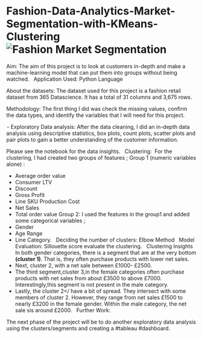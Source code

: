 # Fashion-Data-Analytics-Market-Segmentation-with-KMeans-Clustering![Fashion Market Segmentation](https://user-images.githubusercontent.com/71575857/222194112-3c7b9f92-7636-4b9a-834f-993ee39f47d6.png)


Aim: 
The aim of this project is to look at customers in-depth and make a machine-learning model that can put them into groups without being watched.
 
Application Used: 
Python Language

About the datasets:
The dataset used for this project is a fashion retail dataset from 365 Datascience. It has a total of 31 columns and 3,675 rows.

Methodology: 
The first thing I did was check the missing values, confirm the data types, and identify the variables that I will need for this project.
  
 - Exploratory Data analysis: After the data cleaning, I did an in-depth data analysis using descriptive statistics, box plots, count plots, scatter plots and pair plots to gain a better understanding of the customer information. 

Please see the notebook for the data insights.
 
Clustering: 
For the clustering, I had created two groups of features ;
Group 1 (numeric variables alone) :
- Average order value
- Consumer LTV
- Discount
- Gross Profit
- Line SKU Production Cost
- Net Sales
- Total order value
Group 2:
I used the features in the group1 and added some categorical variables ;
- Gender
- Age Range
- Line Category.
 
Deciding the number of clusters:
Elbow Method
 
 Model Evaluation:
Sillouette score evaluate the clustering.
 
Clustering Insights
 
In both gender categories, there is a segment that are at the very bottom <strong>(cluster 1)</strong>. That is, they often purchase products with lower net sales.
- Next, cluster 2, with a net sale between £1000- £2500.
- The third segment,cluster 3,in the female categories often purchase products with net sales from about £3500 to above £7000. Interestingly,this segment is not present in the male category.
- Lastly, the cluster 2</ have a bit of spread. They intersect with some members of cluster 2. However, they range from net sales £1500 to nearly £3200 in the female gender. Within the male category, the net sale sis around £2000.
 
Further Work:
  
The next phase of the project will be to do another exploratory data analysis using the clusters/segments and creating a #tableau #dashboard.
